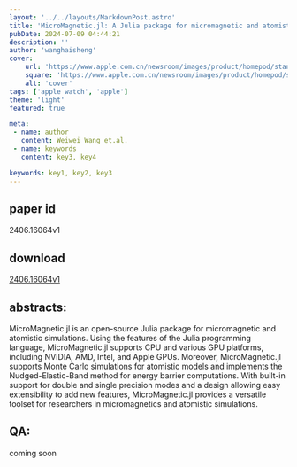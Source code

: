 ```yaml
---
layout: '../../layouts/MarkdownPost.astro'
title: 'MicroMagnetic.jl: A Julia package for micromagnetic and atomistic simulations with GPU support'
pubDate: 2024-07-09 04:44:21
description: ''
author: 'wanghaisheng'
cover:
    url: 'https://www.apple.com.cn/newsroom/images/product/homepod/standard/Apple-HomePod-hero-230118_big.jpg.large_2x.jpg'
    square: 'https://www.apple.com.cn/newsroom/images/product/homepod/standard/Apple-HomePod-hero-230118_big.jpg.large_2x.jpg'
    alt: 'cover'
tags: ['apple watch', 'apple'] 
theme: 'light'
featured: true

meta:
 - name: author
   content: Weiwei Wang et.al.
 - name: keywords
   content: key3, key4

keywords: key1, key2, key3
---
```


## paper id
2406.16064v1
## download
[2406.16064v1](http://arxiv.org/abs/2406.16064v1)
## abstracts:
MicroMagnetic.jl is an open-source Julia package for micromagnetic and atomistic simulations. Using the features of the Julia programming language, MicroMagnetic.jl supports CPU and various GPU platforms, including NVIDIA, AMD, Intel, and Apple GPUs. Moreover, MicroMagnetic.jl supports Monte Carlo simulations for atomistic models and implements the Nudged-Elastic-Band method for energy barrier computations. With built-in support for double and single precision modes and a design allowing easy extensibility to add new features, MicroMagnetic.jl provides a versatile toolset for researchers in micromagnetics and atomistic simulations.
## QA:
coming soon
